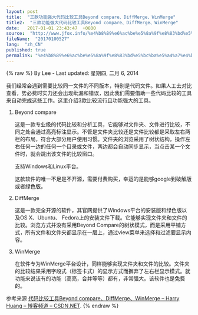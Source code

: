 ```yaml
---
layout: post
title:  "三款功能强大代码比较工具Beyond compare、DiffMerge、WinMerge"
title2:  "三款功能强大代码比较工具Beyond compare、DiffMerge、WinMerge"
date:   2017-01-01 23:43:47  +0800
source:  "http://www.jfox.info/%e4%b8%89%e6%ac%be%e5%8a%9f%e8%83%bd%e5%bc%ba%e5%a4%a7%e4%bb%a3%e7%a0%81%e6%af%94%e8%be%83%e5%b7%a5%e5%85%b7beyond-compare%e3%80%81diffmerge%e3%80%81winmerge.html"
fileName:  "20170100527"
lang:  "zh_CN"
published: true
permalink: "%e4%b8%89%e6%ac%be%e5%8a%9f%e8%83%bd%e5%bc%ba%e5%a4%a7%e4%bb%a3%e7%a0%81%e6%af%94%e8%be%83%e5%b7%a5%e5%85%b7beyond-compare%e3%80%81diffmerge%e3%80%81winmerge.html"
---
```

{% raw %}
By Lee - Last updated: 星期四, 二月 6, 2014

我们经常会遇到需要比较同一文件的不同版本，特别是代码文件。如果人工去对比查看，势必费时实力还会出现纰漏和错误，因此我们需要借助一些代码比较的工具来自动完成这些工作。这里介绍3款比较流行且功能强大的工具。

1. Beyond compare

     这是一款专业级的代码比较和分析工具，它能够对文件夹、文件进行比较，不同之处会通过高亮标注显示。不管是文件夹比较还是文件比较都是采取左右两栏的布局，符合大部分用户使用习惯。文件夹的浏览采用了树状结构，操作左右任何一边的任何一个目录或文件，两边都会自动同步显示，当点击某一个文件时，就会跳出该文件的比较窗口。

     支持Windows和Linux平台。

     这款软件的唯一不足是不开源，需要付费购买，幸运的是能够google到破解版或者绿色版。

2. DiffMerge

     这是一款完全开源的软件，其官网提供了Windows平台的安装版和绿色版以及OS X、Ubuntu、 Fedora上的安装文件下载。它能够实现文件夹和文件的比较。浏览方式并没有采用Beyond Compare的树状模式，而是采用平铺方式，所有文件和文件夹都显示在一层上，通过view菜单来选择和过滤要显示内容。

3. WinMerge

     在软件专为WinMerge平台设计，同样能够实现文件夹和文件的比较。文件夹的比较结果采用字段式（标签卡式）的显示方式而摒弃了左右栏显示模式。就功能来说该有的功能（高亮，合并等等）都有，非常强大。该软件也是免费的。

参考来源 [代码比较工具Beyond compare、DiffMerge、WinMerge – Harry Huang – 博客频道 – CSDN.NET](http://www.jfox.info/go.php?url=http://www.jfox.info/url.php?url=http%3A%2F%2Fblog.csdn.net%2Fharryhuang1990%2Farticle%2Fdetails%2F9792699).
{% endraw %}
